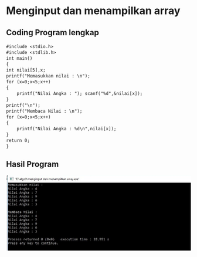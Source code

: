 # Menginput dan menampilkan array



## Coding Program lengkap


    #include <stdio.h>
    #include <stdlib.h>
    int main()
    {
    int nilai[5],x;
    printf("Memasukkan nilai : \n");
    for (x=0;x<5;x++)
    {
        printf("Nilai Angka : "); scanf("%d",&nilai[x]);
    }
    printf("\n");
    printf("Membaca Nilai : \n");
    for (x=0;x<5;x++)
    {
        printf("Nilai Angka : %d\n",nilai[x]);
    }
    return 0;
    }

## Hasil Program
![img](https://github.com/MUTIARAIZMI/Menginputdanmenampilkanarray/blob/master/1.algo9.jpg?raw=true)
